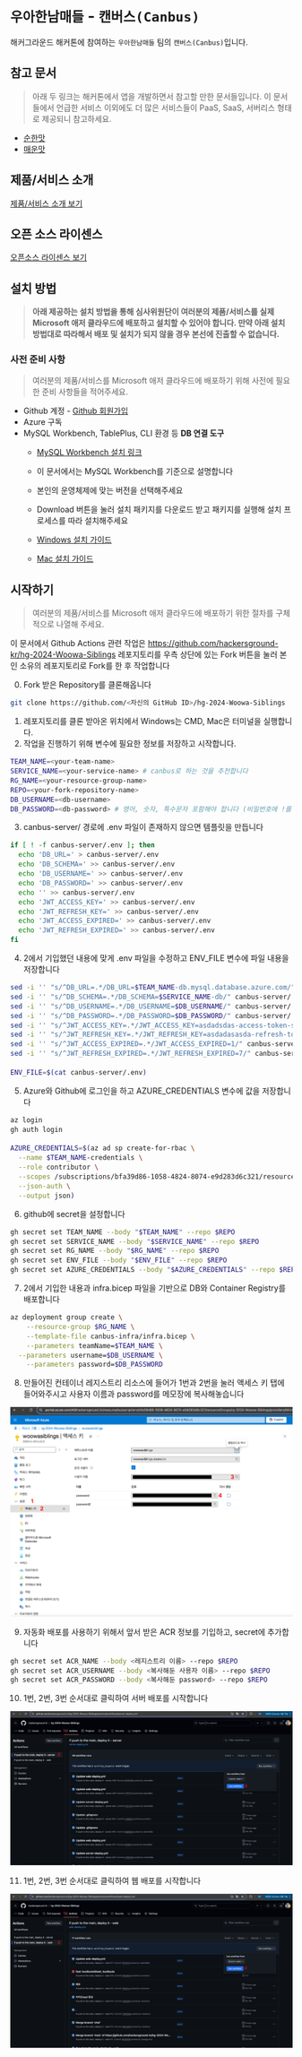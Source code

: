 # `우아한남매들` - `캔버스(Canbus)`

해커그라운드 해커톤에 참여하는 `우아한남매들` 팀의 `캔버스(Canbus)`입니다.

## 참고 문서

> 아래 두 링크는 해커톤에서 앱을 개발하면서 참고할 만한 문서들입니다. 이 문서들에서 언급한 서비스 이외에도 더 많은 서비스들이 PaaS, SaaS, 서버리스 형태로 제공되니 참고하세요.

- [순한맛](./REFERENCES_BASIC.md)
- [매운맛](./REFERENCES_ADVANCED.md)

## 제품/서비스 소개

<!-- 아래 링크는 지우지 마세요 -->
[제품/서비스 소개 보기](TOPIC.md)
<!-- 위 링크는 지우지 마세요 -->

## 오픈 소스 라이센스

<!-- 아래 링크는 지우지 마세요 -->
[오픈소스 라이센스 보기](./LICENSE)
<!-- 위 링크는 지우지 마세요 -->

## 설치 방법

> **아래 제공하는 설치 방법을 통해 심사위원단이 여러분의 제품/서비스를 실제 Microsoft 애저 클라우드에 배포하고 설치할 수 있어야 합니다. 만약 아래 설치 방법대로 따라해서 배포 및 설치가 되지 않을 경우 본선에 진출할 수 없습니다.**

### 사전 준비 사항

> 여러분의 제품/서비스를 Microsoft 애저 클라우드에 배포하기 위해 사전에 필요한 준비 사항들을 적어주세요.
>

- Github 계정 - [Github 회원가입](https://github.com/signup)
- Azure 구독
- MySQL Workbench, TablePlus, CLI 환경 등 **DB 연결 도구**
    - [MySQL Workbench 설치 링크](https://dev.mysql.com/downloads/workbench/)
    - 이 문서에서는 MySQL Workbench를 기준으로 설명합니다
    - 본인의 운영체제에 맞는 버전을 선택해주세요
    - Download 버튼을 눌러 설치 패키지를 다운로드 받고 패키지를 실행해 설치 프로세스를 따라 설치해주세요

    - [Windows 설치 가이드](WORKBENCH_INSTALL_WIN.md)

    - [Mac 설치 가이드](WORKBENCH_INSTALL_MAC.md)

## 시작하기

> 여러분의 제품/서비스를 Microsoft 애저 클라우드에 배포하기 위한 절차를 구체적으로 나열해 주세요.
>

이 문서에서 Github Actions 관련 작업은 https://github.com/hackersground-kr/hg-2024-Woowa-Siblings 레포지토리를 우측 상단에 있는 Fork 버튼을 눌러 본인 소유의 레포지토리로 Fork를 한 후 작업합니다

0. Fork 받은 Repository를 클론해옵니다

```bash
git clone https://github.com/<자신의 GitHub ID>/hg-2024-Woowa-Siblings
```

1. 레포지토리를 클론 받아온 위치에서 Windows는 CMD, Mac은 터미널을 실행합니다.
2. 작업을 진행하기 위해 변수에 필요한 정보를 저장하고 시작합니다.

```bash
TEAM_NAME=<your-team-name>
SERVICE_NAME=<your-service-name> # canbus로 하는 것을 추천합니다
RG_NAME=<your-resource-group-name>
REPO=<your-fork-repository-name>
DB_USERNAME=<db-username>
DB_PASSWORD=<db-password> # 영어, 숫자, 특수문자 포함해야 합니다 (비밀번호에 !를 사용할 경우 ! 앞에 백틱을 꼭 붙여줘야 합니다! ex) \! )
```

3. canbus-server/ 경로에 .env 파일이 존재하지 않으면 템플릿을 만듭니다

```bash
if [ ! -f canbus-server/.env ]; then
  echo 'DB_URL=' > canbus-server/.env
  echo 'DB_SCHEMA=' >> canbus-server/.env
  echo 'DB_USERNAME=' >> canbus-server/.env
  echo 'DB_PASSWORD=' >> canbus-server/.env
  echo '' >> canbus-server/.env
  echo 'JWT_ACCESS_KEY=' >> canbus-server/.env
  echo 'JWT_REFRESH_KEY=' >> canbus-server/.env
  echo 'JWT_ACCESS_EXPIRED=' >> canbus-server/.env
  echo 'JWT_REFRESH_EXPIRED=' >> canbus-server/.env
fi
```

4. 2에서 기입했던 내용에 맞게 .env 파일을 수정하고 ENV_FILE 변수에 파일 내용을 저장합니다

```bash
sed -i '' "s/^DB_URL=.*/DB_URL=$TEAM_NAME-db.mysql.database.azure.com/" canbus-server/.env
sed -i '' "s/^DB_SCHEMA=.*/DB_SCHEMA=$SERVICE_NAME-db/" canbus-server/.env
sed -i '' "s/^DB_USERNAME=.*/DB_USERNAME=$DB_USERNAME/" canbus-server/.env
sed -i '' "s/^DB_PASSWORD=.*/DB_PASSWORD=$DB_PASSWORD/" canbus-server/.env
sed -i '' "s/^JWT_ACCESS_KEY=.*/JWT_ACCESS_KEY=asdadsdas-access-token-sign-key/" canbus-server/.env
sed -i '' "s/^JWT_REFRESH_KEY=.*/JWT_REFRESH_KEY=asdadasasda-refresh-token-sign-key/" canbus-server/.env
sed -i '' "s/^JWT_ACCESS_EXPIRED=.*/JWT_ACCESS_EXPIRED=1/" canbus-server/.env
sed -i '' "s/^JWT_REFRESH_EXPIRED=.*/JWT_REFRESH_EXPIRED=7/" canbus-server/.env

ENV_FILE=$(cat canbus-server/.env)
```

5. Azure와 Github에 로그인을 하고 AZURE_CREDENTIALS 변수에 값을 저장합니다

```bash
az login
gh auth login

AZURE_CREDENTIALS=$(az ad sp create-for-rbac \
  --name $TEAM_NAME-credentials \
  --role contributor \
  --scopes /subscriptions/bfa39d86-1058-4824-8074-e9d283d6c321/resourceGroups/$RG_NAME \
  --json-auth \
  --output json)
```

6. github에 secret을 설정합니다

```bash
gh secret set TEAM_NAME --body "$TEAM_NAME" --repo $REPO
gh secret set SERVICE_NAME --body "$SERVICE_NAME" --repo $REPO
gh secret set RG_NAME --body "$RG_NAME" --repo $REPO
gh secret set ENV_FILE --body "$ENV_FILE" --repo $REPO
gh secret set AZURE_CREDENTIALS --body "$AZURE_CREDENTIALS" --repo $REPO
```

7. 2에서 기입한 내용과 infra.bicep 파일을 기반으로 DB와 Container Registry를 배포합니다

```bash
az deployment group create \
	--resource-group $RG_NAME \
	--template-file canbus-infra/infra.bicep \
	--parameters teamName=$TEAM_NAME \
  --parameters username=$DB_USERNAME \
	--parameters password=$DB_PASSWORD
```

8. 만들어진 컨테이너 레지스트리 리소스에 들어가 1번과 2번을 눌러 액세스 키 탭에 들어와주시고
   사용자 이름과 password를 메모장에 복사해놓습니다

![](images/Frame_770.png)

9. 자동화 배포를 사용하기 위해서 앞서 받은 ACR 정보를 기입하고, secret에 추가합니다

```bash
gh secret set ACR_NAME --body <레지스트리 이름> --repo $REPO
gh secret set ACR_USERNAME --body <복사해둔 사용자 이름> --repo $REPO
gh secret set ACR_PASSWORD --body <복사해둔 password> --repo $REPO
```

10. 1번, 2번, 3번 순서대로 클릭하여 서버 배포를 시작합니다

![](images/Frame_771.png)

11. 1번, 2번, 3번 순서대로 클릭하여 웹 배포를 시작합니다

![](images/Frame_772.png)